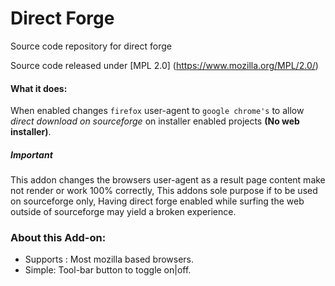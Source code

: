 Direct Forge
========

Source code repository for direct forge

Source code released under [MPL 2.0] (https://www.mozilla.org/MPL/2.0/)

#### What it does:
When enabled changes `firefox` user-agent to `google chrome's` to allow *direct download on sourceforge* on installer enabled projects __(No web installer)__.

##### Important
This addon changes the browsers user-agent as a result page content make not render or work 100% correctly, This addons sole purpose if to be used
on sourceforge only, Having direct forge enabled while surfing the web outside of sourceforge may yield a broken experience.

### About this Add-on:
- Supports : Most mozilla based browsers.
- Simple: Tool-bar button to toggle on|off.